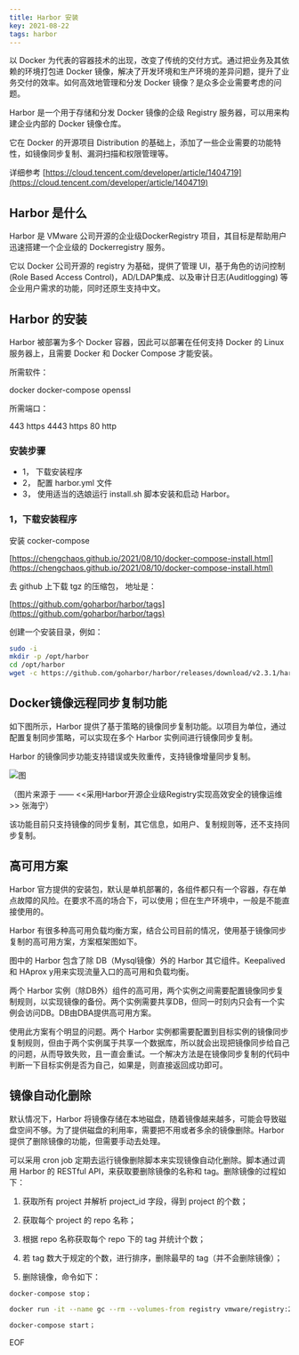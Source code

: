 ```yaml
---
title: Harbor 安装
key: 2021-08-22
tags: harbor
---
```


以 Docker 为代表的容器技术的出现，改变了传统的交付方式。通过把业务及其依赖的环境打包进 Docker 镜像，解决了开发环境和生产环境的差异问题，提升了业务交付的效率。如何高效地管理和分发 Docker 镜像？是众多企业需要考虑的问题。

Harbor 是一个用于存储和分发 Docker 镜像的企级 Registry 服务器，可以用来构建企业内部的 Docker 镜像仓库。

它在 Docker 的开源项目 Distribution 的基础上，添加了一些企业需要的功能特性，如镜像同步复制、漏洞扫描和权限管理等。

<!--more-->

详细参考 [https://cloud.tencent.com/developer/article/1404719](https://cloud.tencent.com/developer/article/1404719)

## Harbor 是什么

Harbor 是 VMware 公司开源的企业级DockerRegistry 项目，其目标是帮助用户迅速搭建一个企业级的 Dockerregistry 服务。

它以 Docker 公司开源的 registry 为基础，提供了管理 UI，基于角色的访问控制(Role Based Access Control)，AD/LDAP集成、以及审计日志(Auditlogging) 等企业用户需求的功能，同时还原生支持中文。

## Harbor 的安装

Harbor 被部署为多个 Docker 容器，因此可以部署在任何支持 Docker 的 Linux 服务器上，且需要 Docker 和 Docker Compose 才能安装。

所需软件：

docker docker-compose openssl

所需端口：

443 https
4443 https
80 http

### 安装步骤

- 1， 下载安装程序
- 2， 配置 harbor.yml 文件
- 3， 使用适当的选娘运行 install.sh 脚本安装和启动 Harbor。

### 1，下载安装程序

安装 cocker-compose

[https://chengchaos.github.io/2021/08/10/docker-compose-install.html](https://chengchaos.github.io/2021/08/10/docker-compose-install.html)


去 github 上下载 tgz 的压缩包， 地址是：

[https://github.com/goharbor/harbor/tags](https://github.com/goharbor/harbor/tags)

创建一个安装目录，例如：

```bash
sudo -i
mkdir -p /opt/harbor
cd /opt/harbor
wget -c https://github.com/goharbor/harbor/releases/download/v2.3.1/harbor-offline-installer-v2.3.1.tgz

```


## Docker镜像远程同步复制功能

如下图所示，Harbor 提供了基于策略的镜像同步复制功能。以项目为单位，通过配置复制同步策略，可以实现在多个 Harbor 实例间进行镜像同步复制。

Harbor 的镜像同步功能支持错误或失败重传，支持镜像增量同步复制。

![图](https://ask.qcloudimg.com/http-save/yehe-1376019/eh79ecej9x.png?imageView2/2/w/1620)

（图片来源于 —— <<采用Harbor开源企业级Registry实现高效安全的镜像运维>> 张海宁）

该功能目前只支持镜像的同步复制，其它信息，如用户、复制规则等，还不支持同步复制。

## 高可用方案

Harbor 官方提供的安装包，默认是单机部署的，各组件都只有一个容器，存在单点故障的风险。在要求不高的场合下，可以使用；但在生产环境中，一般是不能直接使用的。

Harbor 有很多种高可用负载均衡方案，结合公司目前的情况，使用基于镜像同步复制的高可用方案，方案框架图如下。

图中的 Harbor 包含了除 DB（Mysql镜像）外的 Harbor 其它组件。Keepalived 和 HAprox y用来实现流量入口的高可用和负载均衡。

两个 Harbor 实例（除DB外）组件的高可用，两个实例之间需要配置镜像同步复制规则，以实现镜像的备份。两个实例需要共享DB，但同一时刻内只会有一个实例会访问DB。DB由DBA提供高可用方案。

使用此方案有个明显的问题。两个 Harbor 实例都需要配置到目标实例的镜像同步复制规则，但由于两个实例属于共享一个数据库，所以就会出现把镜像同步给自己的问题，从而导致失败，且一直会重试。一个解决方法是在镜像同步复制的代码中判断一下目标实例是否为自己，如果是，则直接返回成功即可。

## 镜像自动化删除

默认情况下，Harbor  将镜像存储在本地磁盘，随着镜像越来越多，可能会导致磁盘空间不够。为了提供磁盘的利用率，需要把不用或者多余的镜像删除。Harbor 提供了删除镜像的功能，但需要手动去处理。

可以采用 cron job 定期去运行镜像删除脚本来实现镜像自动化删除。脚本通过调用 Harbor 的 RESTful API，来获取要删除镜像的名称和 tag。删除镜像的过程如下：

1) 获取所有 project 并解析 project_id 字段，得到 project 的个数；

2) 获取每个 project 的 repo 名称；

3) 根据 repo 名称获取每个 repo 下的 tag 并统计个数；

4) 若 tag 数大于规定的个数，进行排序，删除最早的 tag（并不会删除镜像）；

5) 删除镜像，命令如下：

```bash
docker-compose stop；

docker run -it --name gc --rm --volumes-from registry vmware/registry:2.6.1-photon garbage-collect /etc/registry/config.yml；

docker-compose start；
```

EOF
